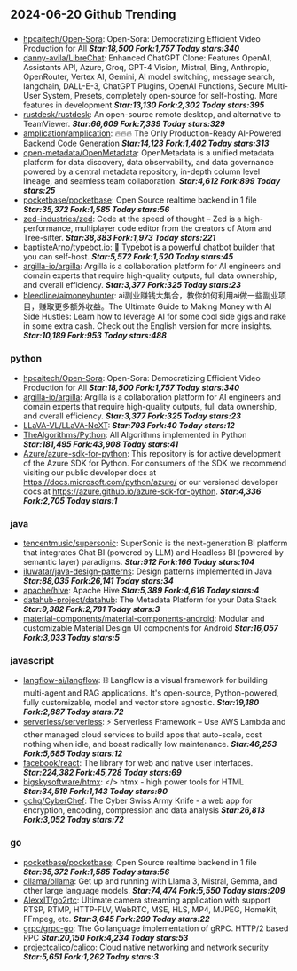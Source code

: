 ## 2024-06-20 Github Trending

### 
* [hpcaitech/Open-Sora](https://github.com/hpcaitech/Open-Sora): Open-Sora: Democratizing Efficient Video Production for All ***Star:18,500 Fork:1,757 Today stars:340***
* [danny-avila/LibreChat](https://github.com/danny-avila/LibreChat): Enhanced ChatGPT Clone: Features OpenAI, Assistants API, Azure, Groq, GPT-4 Vision, Mistral, Bing, Anthropic, OpenRouter, Vertex AI, Gemini, AI model switching, message search, langchain, DALL-E-3, ChatGPT Plugins, OpenAI Functions, Secure Multi-User System, Presets, completely open-source for self-hosting. More features in development ***Star:13,130 Fork:2,302 Today stars:395***
* [rustdesk/rustdesk](https://github.com/rustdesk/rustdesk): An open-source remote desktop, and alternative to TeamViewer. ***Star:66,609 Fork:7,339 Today stars:329***
* [amplication/amplication](https://github.com/amplication/amplication): 🔥🔥🔥 The Only Production-Ready AI-Powered Backend Code Generation ***Star:14,123 Fork:1,402 Today stars:313***
* [open-metadata/OpenMetadata](https://github.com/open-metadata/OpenMetadata): OpenMetadata is a unified metadata platform for data discovery, data observability, and data governance powered by a central metadata repository, in-depth column level lineage, and seamless team collaboration. ***Star:4,612 Fork:899 Today stars:25***
* [pocketbase/pocketbase](https://github.com/pocketbase/pocketbase): Open Source realtime backend in 1 file ***Star:35,372 Fork:1,585 Today stars:56***
* [zed-industries/zed](https://github.com/zed-industries/zed): Code at the speed of thought – Zed is a high-performance, multiplayer code editor from the creators of Atom and Tree-sitter. ***Star:38,383 Fork:1,973 Today stars:221***
* [baptisteArno/typebot.io](https://github.com/baptisteArno/typebot.io): 💬 Typebot is a powerful chatbot builder that you can self-host. ***Star:5,572 Fork:1,520 Today stars:45***
* [argilla-io/argilla](https://github.com/argilla-io/argilla): Argilla is a collaboration platform for AI engineers and domain experts that require high-quality outputs, full data ownership, and overall efficiency. ***Star:3,377 Fork:325 Today stars:23***
* [bleedline/aimoneyhunter](https://github.com/bleedline/aimoneyhunter): ai副业赚钱大集合，教你如何利用ai做一些副业项目，赚取更多额外收益。The Ultimate Guide to Making Money with AI Side Hustles: Learn how to leverage AI for some cool side gigs and rake in some extra cash. Check out the English version for more insights. ***Star:10,189 Fork:953 Today stars:488***

### python
* [hpcaitech/Open-Sora](https://github.com/hpcaitech/Open-Sora): Open-Sora: Democratizing Efficient Video Production for All ***Star:18,500 Fork:1,757 Today stars:340***
* [argilla-io/argilla](https://github.com/argilla-io/argilla): Argilla is a collaboration platform for AI engineers and domain experts that require high-quality outputs, full data ownership, and overall efficiency. ***Star:3,377 Fork:325 Today stars:23***
* [LLaVA-VL/LLaVA-NeXT](https://github.com/LLaVA-VL/LLaVA-NeXT):  ***Star:793 Fork:40 Today stars:12***
* [TheAlgorithms/Python](https://github.com/TheAlgorithms/Python): All Algorithms implemented in Python ***Star:181,495 Fork:43,908 Today stars:41***
* [Azure/azure-sdk-for-python](https://github.com/Azure/azure-sdk-for-python): This repository is for active development of the Azure SDK for Python. For consumers of the SDK we recommend visiting our public developer docs at https://docs.microsoft.com/python/azure/ or our versioned developer docs at https://azure.github.io/azure-sdk-for-python. ***Star:4,336 Fork:2,705 Today stars:1***

### java
* [tencentmusic/supersonic](https://github.com/tencentmusic/supersonic): SuperSonic is the next-generation BI platform that integrates Chat BI (powered by LLM) and Headless BI (powered by semantic layer) paradigms. ***Star:912 Fork:166 Today stars:104***
* [iluwatar/java-design-patterns](https://github.com/iluwatar/java-design-patterns): Design patterns implemented in Java ***Star:88,035 Fork:26,141 Today stars:34***
* [apache/hive](https://github.com/apache/hive): Apache Hive ***Star:5,389 Fork:4,616 Today stars:4***
* [datahub-project/datahub](https://github.com/datahub-project/datahub): The Metadata Platform for your Data Stack ***Star:9,382 Fork:2,781 Today stars:3***
* [material-components/material-components-android](https://github.com/material-components/material-components-android): Modular and customizable Material Design UI components for Android ***Star:16,057 Fork:3,033 Today stars:5***

### javascript
* [langflow-ai/langflow](https://github.com/langflow-ai/langflow): ⛓️ Langflow is a visual framework for building multi-agent and RAG applications. It's open-source, Python-powered, fully customizable, model and vector store agnostic. ***Star:19,180 Fork:2,887 Today stars:72***
* [serverless/serverless](https://github.com/serverless/serverless): ⚡ Serverless Framework – Use AWS Lambda and other managed cloud services to build apps that auto-scale, cost nothing when idle, and boast radically low maintenance. ***Star:46,253 Fork:5,685 Today stars:12***
* [facebook/react](https://github.com/facebook/react): The library for web and native user interfaces. ***Star:224,382 Fork:45,728 Today stars:69***
* [bigskysoftware/htmx](https://github.com/bigskysoftware/htmx): </> htmx - high power tools for HTML ***Star:34,519 Fork:1,143 Today stars:90***
* [gchq/CyberChef](https://github.com/gchq/CyberChef): The Cyber Swiss Army Knife - a web app for encryption, encoding, compression and data analysis ***Star:26,813 Fork:3,052 Today stars:72***

### go
* [pocketbase/pocketbase](https://github.com/pocketbase/pocketbase): Open Source realtime backend in 1 file ***Star:35,372 Fork:1,585 Today stars:56***
* [ollama/ollama](https://github.com/ollama/ollama): Get up and running with Llama 3, Mistral, Gemma, and other large language models. ***Star:74,474 Fork:5,550 Today stars:209***
* [AlexxIT/go2rtc](https://github.com/AlexxIT/go2rtc): Ultimate camera streaming application with support RTSP, RTMP, HTTP-FLV, WebRTC, MSE, HLS, MP4, MJPEG, HomeKit, FFmpeg, etc. ***Star:3,645 Fork:299 Today stars:22***
* [grpc/grpc-go](https://github.com/grpc/grpc-go): The Go language implementation of gRPC. HTTP/2 based RPC ***Star:20,150 Fork:4,234 Today stars:53***
* [projectcalico/calico](https://github.com/projectcalico/calico): Cloud native networking and network security ***Star:5,651 Fork:1,262 Today stars:3***
